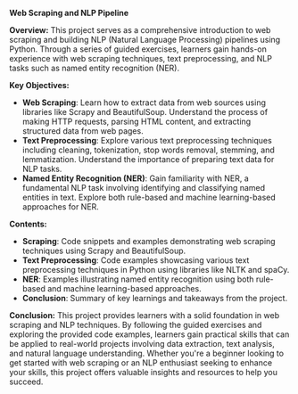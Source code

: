 **Web Scraping and NLP Pipeline**

**Overview:**
This project serves as a comprehensive introduction to web scraping and building NLP (Natural Language Processing) pipelines using Python. Through a series of guided exercises, learners gain hands-on experience with web scraping techniques, text preprocessing, and NLP tasks such as named entity recognition (NER).

**Key Objectives:**
- **Web Scraping**: Learn how to extract data from web sources using libraries like Scrapy and BeautifulSoup. Understand the process of making HTTP requests, parsing HTML content, and extracting structured data from web pages.
- **Text Preprocessing**: Explore various text preprocessing techniques including cleaning, tokenization, stop words removal, stemming, and lemmatization. Understand the importance of preparing text data for NLP tasks.
- **Named Entity Recognition (NER)**: Gain familiarity with NER, a fundamental NLP task involving identifying and classifying named entities in text. Explore both rule-based and machine learning-based approaches for NER.

**Contents:**
- **Scraping**: Code snippets and examples demonstrating web scraping techniques using Scrapy and BeautifulSoup.
- **Text Preprocessing**: Code examples showcasing various text preprocessing techniques in Python using libraries like NLTK and spaCy.
- **NER**: Examples illustrating named entity recognition using both rule-based and machine learning-based approaches.
- **Conclusion**: Summary of key learnings and takeaways from the project.

**Conclusion:**
This project provides learners with a solid foundation in web scraping and NLP techniques. By following the guided exercises and exploring the provided code examples, learners gain practical skills that can be applied to real-world projects involving data extraction, text analysis, and natural language understanding. Whether you're a beginner looking to get started with web scraping or an NLP enthusiast seeking to enhance your skills, this project offers valuable insights and resources to help you succeed.
